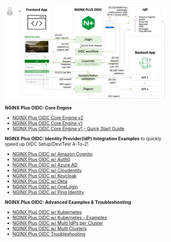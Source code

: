<a href="URL_REDIRECT" target="blank"><img align="center" src=https://github.com/nginx-openid-connect/.github/raw/2cb406999549c66ece3dced3f2e64e3d978bb908/profile/img/nginx-oidc-flow.png /></a>

**NGINX Plus OIDC: Core Engine**
- [NGINX Plus OIDC Core Engine v2](https://github.com/nginx-openid-connect/nginx-oidc-core)
- [NGINX Plus OIDC Core Engine v1](https://github.com/nginx-openid-connect/nginx-oidc-core-v1)
- [NGINX Plus OIDC Core Engine v1 - Quick Start Guide](https://github.com/nginx-openid-connect/nginx-oidc-examples/blob/main/001-oidc-local-test)

**NGINX Plus OIDC: Identity Provider(IdP) Integration Examples** to quickly speed up OIDC Setup/Dev/Test A-To-Z!
- [NGINX Plus OIDC w/ Amazon Cognito](https://github.com/nginx-openid-connect/nginx-oidc-amazon-cognito)
- [NGINX Plus OIDC w/ Auth0](https://github.com/nginx-openid-connect/nginx-oidc-auth0)
- [NGINX Plus OIDC w/ Azure AD](https://github.com/nginx-openid-connect/nginx-oidc-azure-ad)
- [NGINX Plus OIDC w/ Cloudentity](https://github.com/nginx-openid-connect/nginx-oidc-cloudentity)
- [NGINX Plus OIDC w/ Keycloak](https://github.com/nginx-openid-connect/nginx-oidc-keycloak)
- [NGINX Plus OIDC w/ Okta](https://github.com/nginx-openid-connect/nginx-oidc-okta)
- [NGINX Plus OIDC w/ OneLogin](https://github.com/nginx-openid-connect/nginx-oidc-onelogin)
- [NGINX Plus OIDC w/ Ping Identity](https://github.com/nginx-openid-connect/nginx-oidc-ping-identity)

**NGINX Plus OIDC: Advanced Examples & Troubleshooting**
- [NGINX Plus OIDC w/ Kubernetes](https://github.com/nginx-openid-connect/nginx-oidc-kubernetes)
- [NGINX Plus OIDC w/ Kubernetes - Examples](https://github.com/nginx-openid-connect/nginx-oidc-k8s-examples)
- [NGINX Plus OIDC w/ Multi IdPs per Cluster](https://github.com/nginx-openid-connect/nginx-oidc-multi-idps)
- [NGINX Plus OIDC w/ Multi Clusters](https://github.com/nginx-openid-connect/nginx-oidc-multi-clusters)
- [NGINX Plus OIDC Troubleshooting](https://github.com/nginx-openid-connect/nginx-oidc-troubleshooting)

